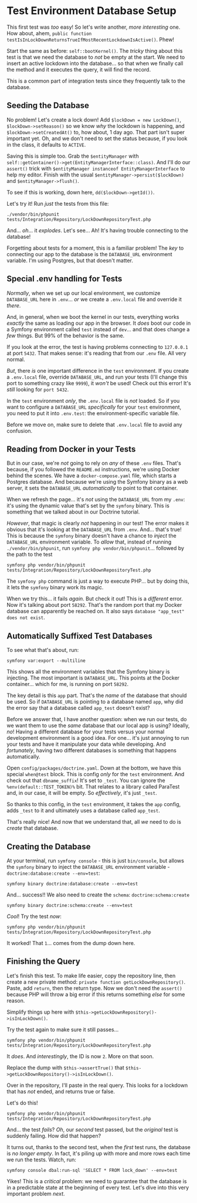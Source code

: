# Test Environment Database Setup

This first test was *too* easy! So let's write another, *more interesting* one.
How about, ahem, `public function testIsInLockDownReturnsTrueIfMostRecentLockdownIsActive()`.
Phew!

Start the same as before: `self::bootKernel()`. The *tricky* thing about this
test is that we need the database to *not* be empty at the start. We need to insert
an active lockdown into the database... so that when we finally call the method
and it executes the query, it will find the record.

This is a common part of integration tests since they frequently talk to the
database.

## Seeding the Database

No problem! Let's create a lock down! Add `$lockDown = new LockDown()`,
`$lockDown->setReason()` so we know *why* the lockdown is happening, and
`$lockDown->setCreatedAt()` to, how about, 1 day ago. That part isn't super
important yet. Oh, and we don't need to set the status because, if you
look in the class, it defaults to `ACTIVE`.

Saving this is simple too. Grab the `$entityManager` with
`self::getContainer()->get(EntityManagerInterface::class)`. And I'll do
our `assert()` trick with `$entityManager instanceof EntityManagerInterface`
to help my editor. Finish with the usual `$entityManager->persist($lockDown)` and
`$entityManager->flush()`.

To see if this is working, down here, `dd($lockDown->getId())`.

Let's try it! Run *just* the tests from this file:

```terminal-silent
./vendor/bin/phpunit tests/Integration/Repository/LockDownRepositoryTest.php
```

And... *oh*... it *explodes*. Let's see... Ah! It's having trouble connecting to
the database!

Forgetting about tests for a moment, this is a familiar problem! The *key* to
connecting our app to the database is the `DATABASE_URL` environment variable. I'm
using Postgres, but that doesn't matter.

## Special .env handling for Tests

*Normally*, when we set up our local environment, we customize `DATABASE_URL`
here in `.env`... *or* we create a `.env.local` file and override it *there*.

And, in general, when we boot the kernel in our tests, everything works *exactly*
the same as loading our app in the browser. It *does* boot our code in a Symfony
environment called `test` instead of `dev`... and that does change a *few* things.
But 99% of the behavior is the same.

If you look at the error, the test is having problems connecting to `127.0.0.1` at
port `5432`. That makes sense: it's reading that from our `.env` file. All
very normal.

*But*, there *is* one important difference in the `test` environment. If you create
a `.env.local` file, override `DATABASE_URL`, and run your tests (I'll change this
port to something crazy like `9999`), it *won't* be used! Check out this error! It's
*still* looking for `port 5432`.

In the `test` environment *only*, the `.env.local` file is *not* loaded. So if you
want to configure a `DATABASE_URL` *specifically* for your `test` environment, you
need to put it into `.env.test`: the environment-specific variable file.

Before we move on, make sure to delete that `.env.local` file to avoid any confusion.

## Reading from Docker in your Tests

But in our case, we're *not* going to rely on *any* of these `.env` files. That's
because, if you followed the `README.md` instructions, we're using Docker behind
the scenes. We have a `docker-compose.yaml` file, which starts a Postgres database.
And because we're using the Symfony binary as a web server, it sets the `DATABASE_URL`
*automatically* to point to that container.

When we refresh the page... it's *not* using the `DATABASE_URL` from my `.env`:
it's using the dynamic value that's set by the `symfony` binary. This is something
that we talked about in our Doctrine tutorial.

*However*, that magic is clearly *not* happening in our test! The error makes it
obvious that it's looking at the `DATABASE_URL` from `.env`. And... that's true!
This is because the `symfony` binary doesn't have a chance to *inject* the
`DATABASE_URL` environment variable. To *allow* that, instead of running
`./vendor/bin/phpunit`, run `symfony php vendor/bin/phpunit`... followed by the path
to the test

```terminal-silent
symfony php vendor/bin/phpunit tests/Integration/Repository/LockDownRepositoryTest.php
```

The `symfony php` command is just a way to execute PHP... but by doing this, it
lets the `symfony` binary work its magic.

When we try this... it fails *again*. But check it out! This is a *different* error.
Now it's talking about port `58292`. That's the random port that *my* Docker database
can apparently be reached on. It also says `database "app_test" does not exist`.

## Automatically Suffixed Test Databases

To see what that's about, run:

```terminal
symfony var:export --multiline
```

This shows all the environment variables that the Symfony binary is injecting.
The most important is `DATABASE_URL`. This points at the Docker container... which
for me, is running on port `58292`.

The key detail is this `app` part. That's the *name* of the database that should
be used. So if `DATABASE_URL` is pointing to a database named `app`, why did the
error say that a database called `app_test` doesn't exist?

Before we answer that, I have another question: when we run our tests, do we want
them to use the *same* database that our local app is using? Ideally, *no*! Having
a different database for your tests versus your normal development environment is a
good idea. For one... it's just annoying to run your tests and have it manipulate
your data while developing. And *fortunately*, having two different databases is
something that happens automatically.

Open `config/packages/doctrine.yaml`. Down at the bottom, we have this special
`when@test` block. This is config *only* for the `test` environment. And check
out that `dbname_suffix`! It's set to `_test`. You can ignore the
`%env(default::TEST_TOKEN)%` bit. That relates to a library called ParaTest and,
in our case, it will be empty. So *effectively*, it's just `_test`.

So thanks to this config, in the `test` environment, it takes the `app` config,
adds `_test` to it and ultimately uses a database called `app_test`.

That's really nice! And now that we understand that, all *we* need to do is *create*
that database.

## Creating the Database

At your terminal, run `symfony console` - this is just `bin/console`, but
allows the `symfony` binary to inject the `DATABASE_URL` environment variable -
`doctrine:database:create --env=test`:

```terminal-silent
symfony binary doctrine:database:create --env=test
```

And... success!! We also need to create the `schema`: `doctrine:schema:create`

```terminal-silent
symfony binary doctrine:schema:create --env=test
```

*Cool*! Try the test *now*:

```terminal-silent
symfony php vendor/bin/phpunit tests/Integration/Repository/LockDownRepositoryTest.php
```

It worked! That `1`... comes from the dump down here.

## Finishing the Query

Let's finish this test. To make life easier, copy the repository line,
then create a new private method: `private function getLockDownRepository()`. Paste,
add `return`, then the return type. Now we don't need the `assert()` because
PHP will throw a big error if this returns something *else* for some reason.

Simplify things up here with `$this->getLockDownRepository()->isInLockDown()`.

Try the test again to make sure it still passes...

```terminal-silent
symfony php vendor/bin/phpunit tests/Integration/Repository/LockDownRepositoryTest.php
```

It *does*. And *interestingly*, the ID is now `2`. More on that soon.

Replace the dump with `$this->assertTrue()` that
`$this->getLockDownRepository()->isInLockDown()`.

Over in the repository, I'll paste in the real query. This looks for a lockdown
that has *not* ended, and returns true or false.

Let's do this!

```terminal-silent
symfony php vendor/bin/phpunit tests/Integration/Repository/LockDownRepositoryTest.php
```

And... the test *fails*? *Oh*, our *second* test passed, but the *original* test
is suddenly failing. How did that happen?

It turns out, thanks to the second test, when the *first* test runs, the database
is *no longer empty*. In fact, it's piling up with more and more rows each time we
run the tests. Watch, run:

```terminal
symfony console dbal:run-sql 'SELECT * FROM lock_down' --env=test
```

Yikes! This is a *critical* problem: we need to guarantee that the database is in
a predictable state at the beginning of every test. Let's dive into this very
important problem *next*.
